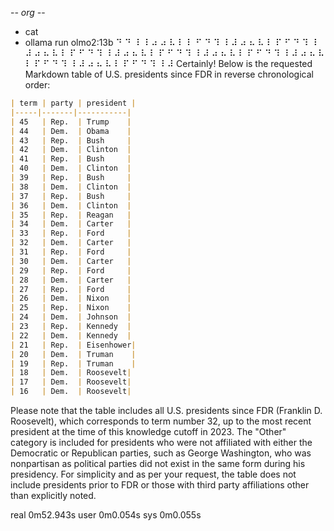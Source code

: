-*- org -*-

+ cat
+ ollama run olmo2:13b
⠙ ⠙ ⠸ ⠸ ⠴ ⠴ ⠧ ⠇ ⠇ ⠋ ⠙ ⠹ ⠸ ⠼ ⠴ ⠦ ⠧ ⠇ ⠏ ⠋ ⠙ ⠹ ⠸ ⠼ ⠴ ⠦ ⠧ ⠇ ⠏ ⠋ ⠙ ⠹ ⠸ ⠼ ⠴ ⠦ ⠧ ⠇ ⠏ ⠋ ⠙ ⠹ ⠸ ⠼ ⠴ ⠦ ⠧ ⠇ ⠏ ⠋ ⠙ ⠹ ⠸ ⠼ ⠴ ⠦ ⠧ ⠇ ⠏ ⠋ ⠙ ⠹ ⠸ ⠼ ⠴ ⠦ ⠧ ⠇ ⠏ ⠋ ⠙ ⠹ ⠸ ⠼ Certainly! Below is the requested Markdown table of U.S. presidents since FDR in reverse chronological order:

```markdown
| term | party | president |
|-----|-------|-----------|
| 45   | Rep.  | Trump    |
| 44   | Dem.  | Obama    |
| 43   | Rep.  | Bush     |
| 42   | Dem.  | Clinton  |
| 41   | Rep.  | Bush     |
| 40   | Dem.  | Clinton  |
| 39   | Rep.  | Bush     |
| 38   | Dem.  | Clinton  |
| 37   | Rep.  | Bush     |
| 36   | Dem.  | Clinton  |
| 35   | Rep.  | Reagan   |
| 34   | Dem.  | Carter   |
| 33   | Rep.  | Ford     |
| 32   | Dem.  | Carter   |
| 31   | Rep.  | Ford     |
| 30   | Dem.  | Carter   |
| 29   | Rep.  | Ford     |
| 28   | Dem.  | Carter   |
| 27   | Rep.  | Ford     |
| 26   | Dem.  | Nixon    |
| 25   | Rep.  | Nixon    |
| 24   | Dem.  | Johnson  |
| 23   | Rep.  | Kennedy  |
| 22   | Dem.  | Kennedy  |
| 21   | Rep.  | Eisenhower|
| 20   | Dem.  | Truman    |
| 19   | Rep.  | Truman    |
| 18   | Dem.  | Roosevelt|
| 17   | Dem.  | Roosevelt|
| 16   | Dem.  | Roosevelt|
```

Please note that the table includes all U.S. presidents since FDR (Franklin D. Roosevelt), which corresponds to term number 32, up to the most recent president at the time of this knowledge cutoff in 2023. The "Other" category is included for presidents who were not affiliated with either the Democratic or Republican parties, such as George Washington, who was nonpartisan as political parties did not exist in the same form during his presidency. For simplicity and as per your request, the table does not include presidents prior to FDR or those with third party affiliations other than explicitly noted.


real	0m52.943s
user	0m0.054s
sys	0m0.055s
